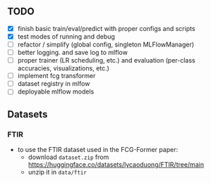 ## TODO
- [x] finish basic train/eval/predict with proper configs and scripts
- [x] test modes of running and debug
- [ ] refactor / simplify (global config, singleton MLFlowManager)
- [ ] better logging. and save log to mlflow
- [ ] proper trainer (LR scheduling, etc.) and evaluation (per-class accuracies, visualizations, etc.)
- [ ] implement fcg transformer
- [ ] dataset registry in mlfow
- [ ] deployable mlflow models

## Datasets
### FTIR
- to use the FTIR dataset used in the FCG-Former paper:
    - download `dataset.zip` from https://huggingface.co/datasets/lycaoduong/FTIR/tree/main 
    - unzip it in `data/ftir`